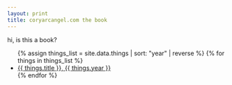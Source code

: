 ```yaml
---
layout: print
title: coryarcangel.com the book
---
```

hi, is this a book?

<ul>
{% assign things_list = site.data.things | sort: "year" | reverse %}
{% for things in things_list %}
  <li>
      <a href="{{ things.url }}">
      {{ things.title }}, {{ things.year }}
      </a>
  </li>
{% endfor %}
</ul>